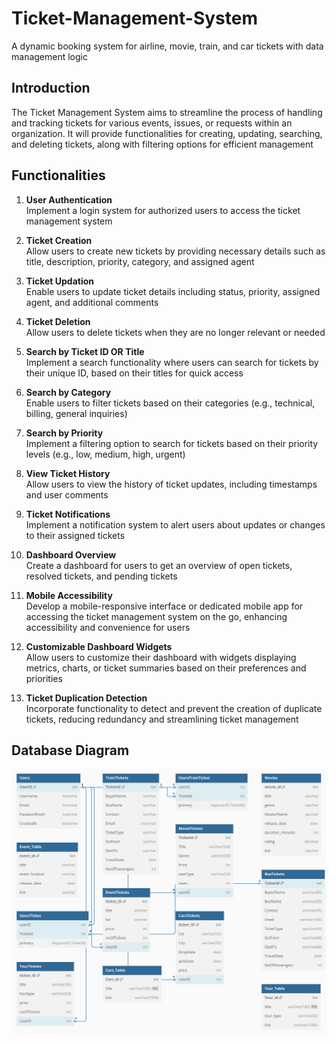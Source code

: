 # Ticket-Management-System
A dynamic booking system for airline, movie, train, and car tickets with data management logic

## Introduction  
The Ticket Management System aims to streamline the process of handling and tracking tickets for various events, issues, or requests within an organization. It will provide functionalities for creating, updating, searching, and deleting tickets, along with filtering options for efficient management  

## Functionalities
1. **User Authentication**  
   Implement a login system for authorized users to access the ticket management system
   
2. **Ticket Creation**  
   Allow users to create new tickets by providing necessary details such as title, description, priority, category, and assigned agent

3. **Ticket Updation**  
   Enable users to update ticket details including status, priority, assigned agent, and additional comments

4. **Ticket Deletion**  
   Allow users to delete tickets when they are no longer relevant or needed

5. **Search by Ticket ID OR Title**  
   Implement a search functionality where users can search for tickets by their unique ID, based on their titles for quick access

6. **Search by Category**  
   Enable users to filter tickets based on their categories (e.g., technical, billing, general inquiries)

7. **Search by Priority**  
   Implement a filtering option to search for tickets based on their priority levels (e.g., low, medium, high, urgent)

8. **View Ticket History**  
   Allow users to view the history of ticket updates, including timestamps and user comments

9. **Ticket Notifications**  
    Implement a notification system to alert users about updates or changes to their assigned tickets

10. **Dashboard Overview**  
    Create a dashboard for users to get an overview of open tickets, resolved tickets, and pending tickets

11. **Mobile Accessibility**  
    Develop a mobile-responsive interface or dedicated mobile app for accessing the ticket management system on the go, enhancing accessibility and convenience for users

12. **Customizable Dashboard Widgets**  
    Allow users to customize their dashboard with widgets displaying metrics, charts, or ticket summaries based on their preferences and priorities

13. **Ticket Duplication Detection**  
    Incorporate functionality to detect and prevent the creation of duplicate tickets, reducing redundancy and streamlining ticket management

## Database Diagram

![Alt Text](Database-Diagram.png)



